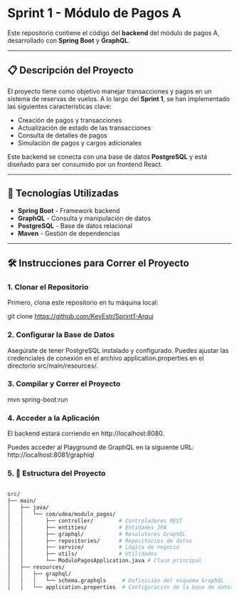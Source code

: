 
# Sprint 1 - Módulo de Pagos A

Este repositorio contiene el código del **backend** del módulo de pagos A, desarrollado con **Spring Boot** y **GraphQL**.

---

## 📋 Descripción del Proyecto

El proyecto tiene como objetivo manejar transacciones y pagos en un sistema de reservas de vuelos. A lo largo del **Sprint 1**, se han implementado las siguientes características clave:

- Creación de pagos y transacciones
- Actualización de estado de las transacciones
- Consulta de detalles de pagos
- Simulación de pagos y cargos adicionales

Este backend se conecta con una base de datos **PostgreSQL** y está diseñado para ser consumido por un frontend React.

---

## 🚀 Tecnologías Utilizadas

- **Spring Boot** - Framework backend
- **GraphQL** - Consulta y manipulación de datos
- **PostgreSQL** - Base de datos relacional
- **Maven** - Gestión de dependencias
  
---

## 🛠️ Instrucciones para Correr el Proyecto

### 1. Clonar el Repositorio

Primero, clona este repositorio en tu máquina local:

git clone https://github.com/KevEstr/Sprint1-Arqui

### 2. Configurar la Base de Datos

Asegúrate de tener PostgreSQL instalado y configurado. Puedes ajustar las credenciales de conexión en el archivo application.properties en el directorio src/main/resources/.

### 3. Compilar y Correr el Proyecto

mvn spring-boot:run

### 4. Acceder a la Aplicación

El backend estará corriendo en http://localhost:8080.

Puedes acceder al Playground de GraphQL en la siguiente URL: http://localhost:8081/graphiql

### 5. 📂 Estructura del Proyecto

```bash

src/
├── main/
│   ├── java/
│   │   └── com/udea/modulo_pagos/
│   │       ├── controller/        # Controladores REST
│   │       ├── entities/          # Entidades JPA
│   │       ├── graphql/           # Resolutores GraphQL
│   │       ├── repositories/      # Repositorios de datos
│   │       ├── service/           # Lógica de negocio
│   │       ├── utils/             # Utilidades
│   │       └── ModuloPagosApplication.java # Clase principal
│   ├── resources/
│   │   ├── graphql/
│   │   │   └── schema.graphqls     # Definición del esquema GraphQL
│   │   └── application.properties  # Configuración de la base de datos

